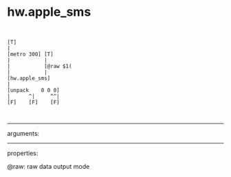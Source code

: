 # hw.apple_sms

```


[T]
|
[metro 300] [T]
|           |
|           [@raw $1(
|           |
[hw.apple_sms]
|
[unpack    0 0 0]
|      ^|     ^^|
[F]    [F]    [F]

            
```
---
arguments:


---
properties:

@raw: raw data output mode<br>

